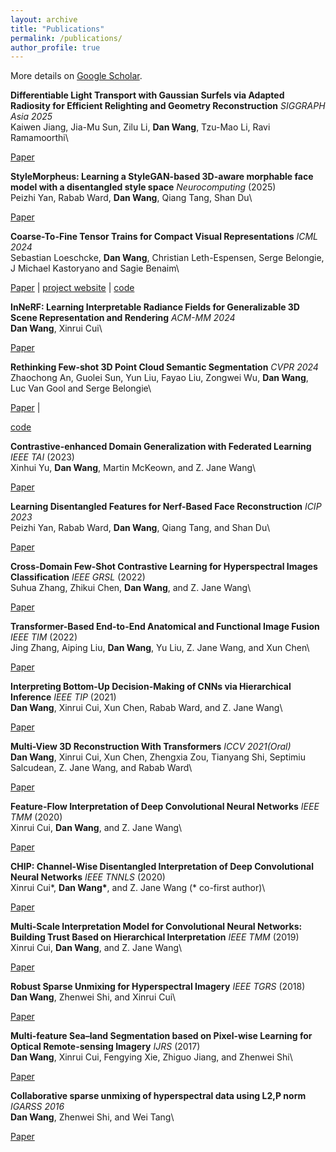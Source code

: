 ```yaml
---
layout: archive
title: "Publications"
permalink: /publications/
author_profile: true
---
```


More details on [Google Scholar](https://scholar.google.com/citations?user=tHbMyNoAAAAJ).

**Differentiable Light Transport with Gaussian Surfels via Adapted Radiosity for Efficient Relighting and Geometry Reconstruction** *SIGGRAPH Asia 2025*\
Kaiwen Jiang, Jia-Mu Sun, Zilu Li, **Dan Wang**, Tzu-Mao Li, Ravi Ramamoorthi\
<!-- *SIGGRAPH Asia 2025*\ -->
[Paper](https://cseweb.ucsd.edu/~ravir/kaiwensiga25.pdf) 

**StyleMorpheus: Learning a StyleGAN-based 3D-aware morphable face model with a disentangled style space** *Neurocomputing* (2025)\
Peizhi Yan, Rabab Ward, **Dan Wang**, Qiang Tang, Shan Du\
<!-- *Neurocomputing* (2025)\ -->
[Paper](https://arxiv.org/abs/2503.11792) 

**Coarse-To-Fine Tensor Trains for Compact Visual Representations** *ICML 2024*\
Sebastian Loeschcke, **Dan Wang**, Christian Leth-Espensen, Serge Belongie, J Michael Kastoryano and Sagie Benaim\
<!-- *International Conference on Machine Learning (ICML 2024)*\ -->
[Paper](https://arxiv.org/abs/2406.04332) |
[project website](https://sebulo.github.io/PuTT_website/) |
[code](https://github.com/sebulo/PuTT) 

**InNeRF: Learning Interpretable Radiance Fields for Generalizable 3D Scene Representation and Rendering** *ACM-MM 2024*\
**Dan Wang**, Xinrui Cui\
<!-- *ACM International Conference on Multimedia (ACM-MM 2024)*\ -->
[Paper](https://dl.acm.org/doi/abs/10.1145/3664647.3681393) 


**Rethinking Few-shot 3D Point Cloud Semantic Segmentation** *CVPR 2024*\
Zhaochong An, Guolei Sun, Yun Liu, Fayao Liu, Zongwei Wu, **Dan Wang**, Luc Van Gool and Serge Belongie\
<!-- *Computer Vision and Pattern Recognition (CVPR 2024)*\ -->
[Paper](https://arxiv.org/abs/2403.00592) |
<!-- [project website](https://vishalned.github.io/mmearth/) | -->
[code](https://github.com/ZhaochongAn/COSeg) 
<!-- [code-model](https://github.com/vishalned/MMEarth-train)  -->


**Contrastive-enhanced Domain Generalization with Federated Learning** *IEEE TAI* (2023)\
Xinhui Yu, **Dan Wang**, Martin McKeown, and Z. Jane Wang\
<!-- *IEEE Transactions on Artificial Intelligence* (2023)\ -->
[Paper](https://ieeexplore.ieee.org/document/10192272) 
<!-- [Paper](https://arxiv.org/pdf/2204.08322.pdf) | 
[project website](https://langnico.github.io/globalcanopyheight/) |
[explore maps](https://nlang.users.earthengine.app/view/global-canopy-height-2020) | 
[code](https://github.com/langnico/global-canopy-height-model) -->

**Learning Disentangled Features for Nerf-Based Face Reconstruction**  *ICIP 2023*\
Peizhi Yan, Rabab Ward, **Dan Wang**, Qiang Tang, and Shan Du\
<!-- *International Conference on Image Processing (ICIP 2023)*\ -->
[Paper](https://ieeexplore.ieee.org/document/10222432) 

<!-- **Generalizable neural radiance fields for novel view synthesis with transformer**\
**Dan Wang**, Xinrui Cui, Septimiu Salcudean and Z. Jane Wang\
*ArXiv* (2022)\
[Paper](https://arxiv.org/abs/2206.05375)  -->

**Cross-Domain Few-Shot Contrastive Learning for Hyperspectral Images Classification** *IEEE GRSL* (2022)\
Suhua Zhang, Zhikui Chen, **Dan Wang**, and Z. Jane Wang\
<!-- *IEEE Geoscience and Remote Sensing Letters* (2022)\ -->
[Paper](https://ieeexplore.ieee.org/document/9970573)  
<!-- [download maps](https://doi.org/10.5281/zenodo.8154445) -->


**Transformer-Based End-to-End Anatomical and Functional Image Fusion** *IEEE TIM* (2022)\
Jing Zhang, Aiping Liu, **Dan Wang**, Yu Liu, Z. Jane Wang, and Xun Chen\
<!-- *IEEE Transactions on Instrumentation and Measurement* (2022)\ -->
[Paper](https://ieeexplore.ieee.org/document/9864213) 
<!-- [code](https://github.com/D1noFuzi/cocoamapping) |
[explore maps](https://nk.users.earthengine.app/view/cocoa-map)  -->

**Interpreting Bottom-Up Decision-Making of CNNs via Hierarchical Inference** *IEEE TIP* (2021)\
**Dan Wang**, Xinrui Cui, Xun Chen, Rabab Ward, and Z. Jane Wang\
<!-- *IEEE Transactions on Image Processing* (2021)\ -->
[Paper](https://ieeexplore.ieee.org/document/9491931)  
<!-- Committee: Prof. Dr. Konrad Schindler (ETH Zurich), 
Prof. Dr. Jan Dirk Wegner (University of Zurich), 
Prof. Dr. Walter Jetz (Yale University),
Dr. Habil. Bertrand Le Saux (European Space Agency)\
[pdf](https://doi.org/10.3929/ethz-b-000554994) -->

**Multi-View 3D Reconstruction With Transformers** *ICCV 2021(Oral)*\
**Dan Wang**, Xinrui Cui, Xun Chen, Zhengxia Zou, Tianyang Shi, Septimiu Salcudean, Z. Jane Wang, and Rabab Ward\
<!-- *International Conference on Computer Vision (ICCV 2021, **Oral**)*\ -->
[Paper](https://openaccess.thecvf.com/content/ICCV2021/papers/Wang_Multi-View_3D_Reconstruction_With_Transformers_ICCV_2021_paper.pdf)  
<!-- [pdf](https://arxiv.org/pdf/2107.07431.pdf) | 
[explore maps](https://nlang.users.earthengine.app/view/canopy-height-and-carbon-stock-southeast-asia-2020) | 
[download maps](http://doi.org/10.5281/zenodo.5012448) -->

<!-- **Chain: Concept-harmonized hierarchical inference interpretation of deep convolutional neural networks**\
**Dan Wang**, Xinrui Cui, and Z. Jane Wang\
*ArXiv* (2020)\
[Paper](https://arxiv.org/abs/2002.01660)  -->

**Feature-Flow Interpretation of Deep Convolutional Neural Networks** *IEEE TMM* (2020)\
Xinrui Cui, **Dan Wang**, and Z. Jane Wang\
<!-- *IEEE Transactions on Multimedia* (2020)\ -->
[Paper](https://ieeexplore.ieee.org/document/9019647) 
<!-- [pdf](https://doi.org/10.1016/j.rse.2021.112760) | 
[code](https://github.com/langnico/GEDI-BDL) | 
[demo dataset](https://share.phys.ethz.ch/~pf/nlangdata/GEDI_BDL_demo.zip) | 
[download map]( https://doi.org/10.5281/zenodo.5112904) -->

**CHIP: Channel-Wise Disentangled Interpretation of Deep Convolutional Neural Networks** *IEEE TNNLS* (2020)\
Xinrui Cui\*, **Dan Wang\***, and Z. Jane Wang (* co-first author)\
<!-- *IEEE Transactions on Neural Networks and Learning Systems* (2020)\ -->
[Paper](https://ieeexplore.ieee.org/abstract/document/8924894) 
<!-- [pdf](https://doi.org/10.5194/hess-25-2567-2021) | 
[code](https://github.com/langnico/GRAINet) | 
[demo dataset](https://share.phys.ethz.ch/~pf/nlangdata/GRAINet_demo_data.zip) -->

**Multi-Scale Interpretation Model for Convolutional Neural Networks: Building Trust Based on Hierarchical Interpretation** *IEEE TMM* (2019)\
Xinrui Cui, **Dan Wang**, and Z. Jane Wang\
<!-- *IEEE Transactions on Multimedia* (2019)\ -->
[Paper](https://ieeexplore.ieee.org/document/8653995) 
<!-- [pdf](https://arxiv.org/pdf/1904.13270.pdf) | 
[download maps](https://share.phys.ethz.ch/~pf/nlangdata/gabon_canopy_height_2017.zip) -->

**Robust Sparse Unmixing for Hyperspectral Imagery** *IEEE TGRS* (2018)\
**Dan Wang**, Zhenwei Shi, and Xinrui Cui\
<!-- *IEEE Transactions on Geoscience and Remote Sensing* (2018)\ -->
[Paper](https://ieeexplore.ieee.org/document/8082740) 
<!-- **[AWARDED BEST PAPER OF THE ISPRS JOURNAL IN 2018](https://www.isprs.org/society/awards/helava/2018.aspx)**\
[pdf](https://arxiv.org/pdf/1910.02675.pdf) | 
[project website](https://registree.ethz.ch/) -->

**Multi-feature Sea–land Segmentation based on Pixel-wise Learning for Optical Remote-sensing Imagery** *IJRS* (2017)\
**Dan Wang**, Xinrui Cui, Fengying Xie, Zhiguo Jiang, and Zhenwei Shi\
<!-- *International Journal of Remote Sensing* (2017)\ -->
[Paper](https://www.tandfonline.com/doi/full/10.1080/01431161.2017.1317938) 
<!-- [pdf](https://arxiv.org/pdf/1904.13270.pdf) | 
[download maps](https://share.phys.ethz.ch/~pf/nlangdata/gabon_canopy_height_2017.zip) -->

**Collaborative sparse unmixing of hyperspectral data using L2,P norm** *IGARSS 2016*\
**Dan Wang**, Zhenwei Shi, and Wei Tang\
<!-- *International Geoscience and Remote Sensing Symposium (IGARSS 2016)*\ -->
[Paper](https://ieeexplore.ieee.org/document/7730820) 
<!-- [pdf](https://arxiv.org/pdf/1904.13270.pdf) | 
[download maps](https://share.phys.ethz.ch/~pf/nlangdata/gabon_canopy_height_2017.zip) -->

